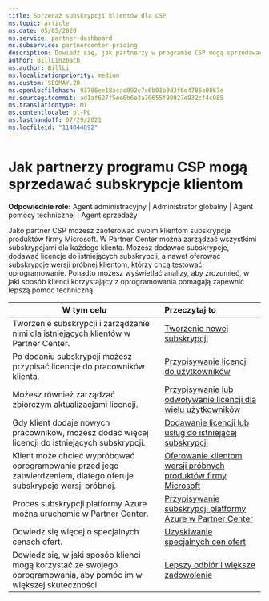 ```yaml
---
title: Sprzedaż subskrypcji klientów dla CSP
ms.topic: article
ms.date: 05/05/2020
ms.service: partner-dashboard
ms.subservice: partnercenter-pricing
description: Dowiedz się, jak partnerzy w programie CSP mogą sprzedawać subskrypcje klientom i zarządzać nimi za pośrednictwem Partner Center.
author: BillLinzbach
ms.author: BillLi
ms.localizationpriority: medium
ms.custom: SEOMAY.20
ms.openlocfilehash: 93706ee18acac092c7c6b01b9d3f6e4786a0867e
ms.sourcegitcommit: ad1af627f5ee6b6e3a70655f90927e932cf4c985
ms.translationtype: MT
ms.contentlocale: pl-PL
ms.lasthandoff: 07/29/2021
ms.locfileid: "114844092"
---
```

# <a name="how-csp-program-partners-can-sell-subscriptions-to-customers"></a>Jak partnerzy programu CSP mogą sprzedawać subskrypcje klientom

**Odpowiednie role:** Agent administracyjny | Administrator globalny | Agent pomocy technicznej | Agent sprzedaży

Jako partner CSP możesz zaoferować swoim klientom subskrypcje produktów firmy Microsoft. W Partner Center można zarządzać wszystkimi subskrypcjami dla każdego klienta. Możesz dodawać subskrypcje, dodawać licencje do istniejących subskrypcji, a nawet oferować subskrypcje wersji próbnej klientom, którzy chcą testować oprogramowanie. Ponadto możesz wyświetlać analizy, aby zrozumieć, w jaki sposób klienci korzystający z oprogramowania pomagają zapewnić lepszą pomoc techniczną.

|**W tym celu**   |**Przeczytaj to**   |
|----------------------|:----------------------|
|Tworzenie subskrypcji i zarządzanie nimi dla istniejących klientów w Partner Center.|[Tworzenie nowej subskrypcji](create-a-new-subscription.md)|
|Po dodaniu subskrypcji możesz przypisać licencje do pracowników klienta.  |[Przypisywanie licencji do użytkowników](assign-licenses-to-users.md)|
|Możesz również zarządzać zbiorczym aktualizacjami licencji.   |[Przypisywanie lub odwoływanie licencji dla wielu użytkowników](bulk-license-provisioning-for-multiple-users.md)|
|Gdy klient dodaje nowych pracowników, możesz dodać więcej licencji do istniejących subskrypcji.   |[Dodawanie licencji lub usług do istniejącej subskrypcji](add-licenses-or-services-to-an-existing-subscription.md)|
|Klient może chcieć wypróbować oprogramowanie przed jego zatwierdzeniem, dlatego oferuje subskrypcje wersji próbnej.    |[Oferowanie klientom wersji próbnych produktów firmy Microsoft](offer-your-customers-trials-of-microsoft-products.md)|
|Proces subskrypcji platformy Azure można uruchomić w Partner Center.   |[Przypisywanie subskrypcji platformy Azure w Partner Center](assign-azure-subscriptions.md)|
|Dowiedz się więcej o specjalnych cenach ofert.   |[Uzyskiwanie specjalnych cen ofert](get-special-pricing-for-offers.md)|
|Dowiedz się, w jaki sposób klienci mogą korzystać ze swojego oprogramowania, aby pomóc im w większej skuteczności.   | [Lepszy odbiór i większe zadowolenie](increasing-adoption-and-satisfaction.md)   |
